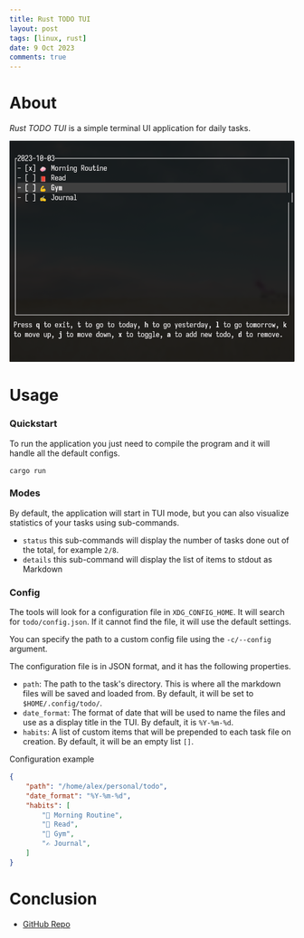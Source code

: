 ```yaml
---
title: Rust TODO TUI
layout: post
tags: [linux, rust]
date: 9 Oct 2023
comments: true
---
```


# About

_Rust TODO TUI_ is a simple terminal UI application for daily tasks.

<p align="center">
  <img src="/images/rust-todo-tui/todo.png" width="1000"/>
</p>

# Usage

### Quickstart

To run the application you just need to compile the program and it will handle
all the default configs.

```console
cargo run
```

### Modes

By default, the application will start in TUI mode, but you can also visualize
statistics of your tasks using sub-commands.

- `status` this sub-commands will display the number of tasks done out of the
  total, for example `2/8`.
- `details` this sub-command will display the list of items to stdout as
  Markdown

### Config

The tools will look for a configuration file in `XDG_CONFIG_HOME`. It will
search for `todo/config.json`. If it cannot find the file, it will use the
default settings.

You can specify the path to a custom config file using the `-c/--config`
argument.

The configuration file is in JSON format, and it has the following properties.

- `path`: The path to the task's directory. This is where all the markdown
  files will be saved and loaded from. By default, it will be set to
  `$HOME/.config/todo/`.
- `date_format`: The format of date that will be used to name the files and use
  as a display title in the TUI. By default, it is `%Y-%m-%d`.
- `habits`: A list of custom items that will be prepended to each task file on
  creation. By default, it will be an empty list `[]`.

Configuration example

```json
{
    "path": "/home/alex/personal/todo",
    "date_format": "%Y-%m-%d",
    "habits": [
        "🧼 Morning Routine",
        "📕 Read",
        "💪 Gym",
        "✍️ Journal",
    ]
}
```

# Conclusion

- [GitHub Repo](https://github.com/alexjercan/rust-todo-tui)

